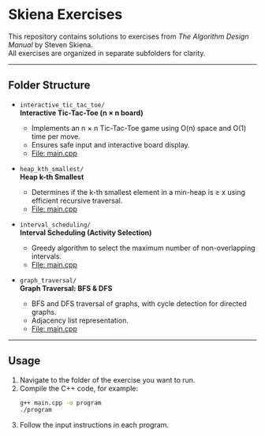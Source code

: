 # Skiena Exercises

This repository contains solutions to exercises from *The Algorithm Design Manual* by Steven Skiena.  
All exercises are organized in separate subfolders for clarity.

---

## Folder Structure

- `interactive_tic_tac_toe/`  
  **Interactive Tic-Tac-Toe (n × n board)**  
  - Implements an n × n Tic-Tac-Toe game using O(n) space and O(1) time per move.  
  - Ensures safe input and interactive board display.  
  - [File: main.cpp](interactive_tic_tac_toe/main.cpp)

- `heap_kth_smallest/`  
  **Heap k-th Smallest**  
  - Determines if the k-th smallest element in a min-heap is ≥ x using efficient recursive traversal.  
  - [File: main.cpp](heap-kth-smallest/main.cpp)

- `interval_scheduling/`  
  **Interval Scheduling (Activity Selection)**  
  - Greedy algorithm to select the maximum number of non-overlapping intervals.  
  - [File: main.cpp](interval-scheduling/main.cpp)

- `graph_traversal/`  
  **Graph Traversal: BFS & DFS**  
  - BFS and DFS traversal of graphs, with cycle detection for directed graphs.  
  - Adjacency list representation.  
  - [File: main.cpp](graph-trasversal/main.cpp)

---

## Usage

1. Navigate to the folder of the exercise you want to run.  
2. Compile the C++ code, for example:
   ```bash
   g++ main.cpp -o program
   ./program
3. Follow the input instructions in each program.
